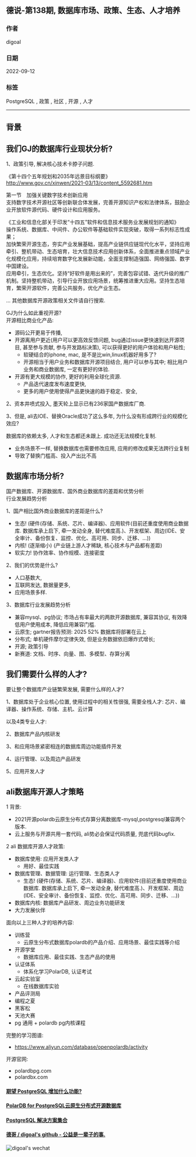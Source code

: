 ## 德说-第138期, 数据库市场、政策、生态、人才培养     
                                      
### 作者                                      
digoal                         
                                      
### 日期                                      
2022-09-12                                      
                                      
### 标签                                      
PostgreSQL , 政策 , 社区 , 开源 , 人才          
                          
----                                      
                                      
## 背景    
  
## 我们GJ的数据库行业现状分析?   
1、政策引导, 解决核心技术卡脖子问题.    
  
《第十四个五年规划和2035年远景目标纲要》  
http://www.gov.cn/xinwen/2021-03/13/content_5592681.htm  
  
第一节　加强关键数字技术创新应用  
支持数字技术开源社区等创新联合体发展，完善开源知识产权和法律体系，鼓励企业开放软件源代码、硬件设计和应用服务。  
  
《工业和信息化部关于印发“十四五”软件和信息技术服务业发展规划的通知》  
操作系统、数据库、中间件、办公软件等基础软件实现突破，取得一系列标志性成果；  
加快繁荣开源生态，夯实产业发展基础，提高产业链供应链现代化水平，坚持应用牵引、整机带动、生态培育，壮大信息技术应用创新体系，全面推进重点领域产业化规模化应用，持续培育数字化发展新动能，全面支撑制造强国、网络强国、数字中国建设。  
应用牵引，生态优化。坚持“好软件是用出来的”，完善包容试错、迭代升级的推广机制。坚持整机带动，引导行业开放应用场景，统筹推进重大应用。坚持生态培育，繁荣开源软件，完善公共服务，优化产业生态。   
  
... 其他数据库开源政策相关文件请自行搜索.    
  
GJ为什么如此重视开源?   
开源相比商业化产品:    
- 源码公开更易于传播,   
- 开源离用户更近(用户可以更高效反馈问题, bug通过issue更快速到达开源项目, 甚至参与贡献, 参与开发路标决策), 可以获得更好的用户体验和用户粘性;  
    - 软硬结合的iphone, mac, 是不是比win,linux机器好用多了?  
    - 开源相当于用户业务和数据库开源项目结合, 用户可以参与其中; 相比用户业务和商业数据库, 一定有更好的体验.   
- 开源有更大规模的协作, 更好的利用全球化资源.    
    - 产品迭代速度发布速度更快,   
    - 更多的用户使用使得产品更快速的趋于稳定、安全,   
  
2、资本井喷式投入, 墨天轮上显示已有236家国产数据库厂商.   
  
3、但是, ali去IOE、替换Oracle成功了这么多年, 为什么没有形成跨行业的规模化效应?   
  
数据库的依赖太多, 人才和生态都还未跟上. 成功还无法规模化复制.   
- 业务场景不一样, 替换数据库也需要修改应用, 应用的修改成果无法跨行业复制  
- 导致了替换门槛高、投入产出比不高  
  
  
## 数据库市场分析?   
国产数据库、开源数据库、国外商业数据库的差距和优势分析  
行业发展趋势分析  
  
1、国产相比国外商业数据库的差距是什么?   
- 生态! (硬件(存储、系统、芯片、编译器)、应用软件(目前还重度使用商业数据库. 数据库承上启下, 牵一发动全身, 替代难度高.)、开发框架、周边(IDE、安全审计、备份恢复、监控、优化、高可用、同步、迁移、...))   
- 内核! (逐渐缩小) (产业链上游人才稀缺, 核心技术与产品都有差距)  
- 软实力! 协作效率、协作规模、连接密度      
  
2、我们的优势是什么?   
- 人口基数大,   
- 互联网发达, 数据量更多,   
- 应用场景多样.   
  
3、数据库行业发展趋势分析   
- 兼容mysql、pg协议; 市场占有率最大的两款开源数据库, 兼容其协议, 有效降低用户使用成本, 降低应用兼容门槛.   
- 云原生; gartner报告预测: 2025 52% 数据库将部署在云上  
- 分布式; 单机硬件摩尔定律失效, 但是业务数据依旧爆炸式增长;  
- 开源; 政策引导  
- 新赛道: 文档、时序、向量、图、多模型、存算分离  
  
## 我们需要什么样的人才?   
要让整个数据库产业链繁荣发展, 需要什么样的人才?    
  
1、数据库处于企业核心位置, 使用过程中的相关性很强, 需要全栈人才: 芯片、编译器、操作系统、存储、主机、云计算   
  
以及4类专业人才:  
  
2、数据库产品内核研发  
  
3、和应用场景紧密相连的数据库周边功能插件开发  
  
4、运行管理、以及周边产品研发  
  
5、应用开发人才  
  
## ali数据库开源人才策略   
1 背景:  
- 2021开源polardb云原生分布式存算分离数据库-mysql,postgresql兼容两个版本.  
- 云上服务与开源共用一套代码, ali势必会保证代码质量, 兜底代码bugfix.    
  
2 ali 数据库开源人才政策:   
- 数据库使用: 应用开发类人才  
    - 用好、最佳实践   
- 数据库管理、数据管理: 运行管理、生态类人才  
    - 生态! (硬件(存储、系统、芯片、编译器)、应用软件(目前还重度使用商业数据库. 数据库承上启下, 牵一发动全身, 替代难度高.)、开发框架、周边(IDE、安全审计、备份恢复、监控、优化、高可用、同步、迁移、...))   
- 数据库内核: 数据库产品研发、周边业务功能研发  
- 大力发展伙伴   
  
面向以上三种人才的培养内容:   
- 训练营  
    - 云原生分布式数据库polardb的产品介绍、应用场景、最佳实践等介绍   
- 开源学堂  
    - 数据库应用、最佳实践、生态产品的使用   
- 认证体系  
    - 体系化学习PolarDB, 认证考试  
- 云起实验室  
    - 在线数据库实验  
- 产品评测局  
- 编程之夏  
- 黑客松  
- 天池大赛  
- pg 通用 + polardb pg内核课程   
  
完整的学习图谱:   
- https://www.aliyun.com/database/openpolardb/activity  
  
开源官网:   
- polardbpg.com  
- polardbx.com  
  
  
  
#### [期望 PostgreSQL 增加什么功能?](https://github.com/digoal/blog/issues/76 "269ac3d1c492e938c0191101c7238216")
  
  
#### [PolarDB for PostgreSQL云原生分布式开源数据库](https://github.com/ApsaraDB/PolarDB-for-PostgreSQL "57258f76c37864c6e6d23383d05714ea")
  
  
#### [PostgreSQL 解决方案集合](https://yq.aliyun.com/topic/118 "40cff096e9ed7122c512b35d8561d9c8")
  
  
#### [德哥 / digoal's github - 公益是一辈子的事.](https://github.com/digoal/blog/blob/master/README.md "22709685feb7cab07d30f30387f0a9ae")
  
  
![digoal's wechat](../pic/digoal_weixin.jpg "f7ad92eeba24523fd47a6e1a0e691b59")
  
